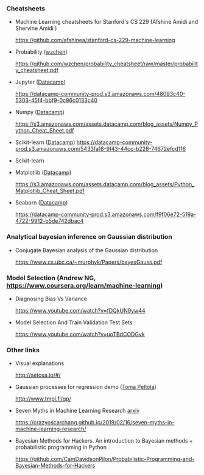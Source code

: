 ### Cheatsheets
* Machine Learning cheatsheets for Stanford's CS 229 (Afshine Amidi and Shervine Amidi  )

  https://github.com/afshinea/stanford-cs-229-machine-learning
  
* Probability ([wzchen](https://github.com/wzchen/probability_cheatsheet))

  https://github.com/wzchen/probability_cheatsheet/raw/master/probability_cheatsheet.pdf
* Jupyter ([Datacamp](https://www.datacamp.com/community/data-science-cheatsheets))

  https://datacamp-community-prod.s3.amazonaws.com/48093c40-5303-45f4-bbf9-0c96c0133c40
* Numpy ([Datacamp](https://www.datacamp.com/community/data-science-cheatsheets))

  https://s3.amazonaws.com/assets.datacamp.com/blog_assets/Numpy_Python_Cheat_Sheet.pdf
* Scikit-learn ([Datacamp](https://www.datacamp.com/community/data-science-cheatsheets))
  https://datacamp-community-prod.s3.amazonaws.com/5433fa18-9f43-44cc-b228-74672efcd116
* Scikit-learn

* Matplotlib ([Datacamp](https://www.datacamp.com/community/data-science-cheatsheets))

  https://s3.amazonaws.com/assets.datacamp.com/blog_assets/Python_Matplotlib_Cheat_Sheet.pdf
* Seaborn ([Datacamp](https://www.datacamp.com/community/data-science-cheatsheets))

  https://datacamp-community-prod.s3.amazonaws.com/f9f06e72-519a-4722-9912-b5de742dbac4


### Analytical bayesian inference on Gaussian distribution
* Conjugate Bayesian analysis of the Gaussian distribution

  https://www.cs.ubc.ca/~murphyk/Papers/bayesGauss.pdf

### Model Selection (Andrew NG, https://www.coursera.org/learn/machine-learning)
* Diagnosing Bias Vs Variance

  https://www.youtube.com/watch?v=fDQkUN9yw44
* Model Selection And Train Validation Test Sets

  https://www.youtube.com/watch?v=uoTBdCODGvk

### Other links
* Visual explanations 

  http://setosa.io/#/

* Gaussian processes for regression demo ([Toma Peltola](http://www.tmpl.fi/))

  http://www.tmpl.fi/gp/
  
* Seven Myths in Machine Learning Research [arxiv](https://arxiv.org/abs/1902.06789)

  https://crazyoscarchang.github.io/2019/02/16/seven-myths-in-machine-learning-research/
  
* Bayesian Methods for Hackers. An introduction to Bayesian methods + probabilistic programming in Python

  https://github.com/CamDavidsonPilon/Probabilistic-Programming-and-Bayesian-Methods-for-Hackers
